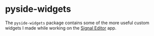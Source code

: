 # pyside-widgets

The `pyside-widgets` package contains some of the more useful custom widgets I made
while working on the [Signal Editor](https://github.com/fred-kr/signal-editor-v2) app.